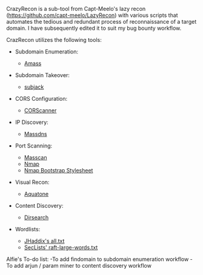 CrazyRecon is a sub-tool from Capt-Meelo's lazy recon (https://github.com/capt-meelo/LazyRecon) with various scripts that automates the tedious and redundant process of reconnaissance of a target domain. I have subsequently edited it to suit my bug bounty workflow.

CrazRecon utilizes the following tools:
- Subdomain Enumeration:
  - [Amass](https://github.com/OWASP/Amass)
  
- Subdomain Takeover:
  - [subjack](https://github.com/haccer/subjack)
  
- CORS Configuration:
  - [CORScanner](https://github.com/chenjj/CORScanner) 
  
- IP Discovery:
  - [Massdns](https://github.com/blechschmidt/massdns)
  
- Port Scanning:
  - [Masscan](https://github.com/robertdavidgraham/masscan)
  - [Nmap](https://nmap.org/)
  - [Nmap Bootstrap Stylesheet](https://github.com/honze-net/nmap-bootstrap-xsl/)
  
- Visual Recon:
  - [Aquatone](https://github.com/michenriksen/aquatone)
  
- Content Discovery:
  - [Dirsearch](https://github.com/maurosoria/dirsearch)
  
- Wordlists:
  - [JHaddix's all.txt](https://gist.github.com/jhaddix/f64c97d0863a78454e44c2f7119c2a6a)
  - [SecLists' raft-large-words.txt](https://github.com/danielmiessler/SecLists/blob/master/Discovery/Web-Content/raft-large-words.txt)




Alfie's To-do list:
-To add findomain to subdomain enumeration workflow
-To add arjun / param miner to content discovery workflow

